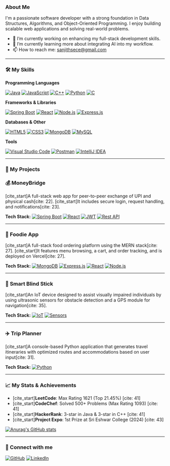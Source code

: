 ### About Me
I'm a passionate software developer with a strong foundation in Data Structures, Algorithms, and Object-Oriented Programming. I enjoy building scalable web applications and solving real-world problems.

- 🔭 I’m currently working on enhancing my full-stack development skills.
- 🌱 I’m currently learning more about integrating AI into my workflow.
- 📫 How to reach me: [sanjithsece@gmail.com](mailto:sanjithsece@gmail.com)

---

### 🛠️ My Skills

**Programming Languages**
<p>
  <a href="#"><img alt="Java" src="https://img.shields.io/badge/Java-ED8B00?style=for-the-badge&logo=openjdk&logoColor=white"></a>
  <a href="#"><img alt="JavaScript" src="https://img.shields.io/badge/JavaScript-F7DF1E?style=for-the-badge&logo=javascript&logoColor=black"></a>
  <a href="#"><img alt="C++" src="https://img.shields.io/badge/C%2B%2B-00599C?style=for-the-badge&logo=c%2B%2B&logoColor=white"></a>
  <a href="#"><img alt="Python" src="https://img.shields.io/badge/Python-3776AB?style=for-the-badge&logo=python&logoColor=white"></a>
  <a href="#"><img alt="C" src="https://img.shields.io/badge/C-A8B9CC?style=for-the-badge&logo=c&logoColor=black"></a>
</p>

**Frameworks & Libraries**
<p>
  <a href="#"><img alt="Spring Boot" src="https://img.shields.io/badge/Spring_Boot-6DB33F?style=for-the-badge&logo=spring-boot&logoColor=white"></a>
  <a href="#"><img alt="React" src="https://img.shields.io/badge/React-20232A?style=for-the-badge&logo=react&logoColor=61DAFB"></a>
  <a href="#"><img alt="Node.js" src="https://img.shields.io/badge/Node.js-339933?style=for-the-badge&logo=nodedotjs&logoColor=white"></a>
  <a href="#"><img alt="Express.js" src="https://img.shields.io/badge/Express.js-000000?style=for-the-badge&logo=express&logoColor=white"></a>
</p>

**Databases & Other**
<p>
  <a href="#"><img alt="HTML5" src="https://img.shields.io/badge/HTML5-E34F26?style=for-the-badge&logo=html5&logoColor=white"></a>
  <a href="#"><img alt="CSS3" src="https://img.shields.io/badge/CSS3-1572B6?style=for-the-badge&logo=css3&logoColor=white"></a>
  <a href="#"><img alt="MongoDB" src="https://img.shields.io/badge/MongoDB-47A248?style=for-the-badge&logo=mongodb&logoColor=white"></a>
  <a href="#"><img alt="MySQL" src="https://img.shields.io/badge/MySQL-4479A1?style=for-the-badge&logo=mysql&logoColor=white"></a>
</p>

**Tools**
<p>
  <a href="#"><img alt="Visual Studio Code" src="https://img.shields.io/badge/VS_Code-007ACC?style=for-the-badge&logo=visualstudiocode&logoColor=white"></a>
  <a href="#"><img alt="Postman" src="https://img.shields.io/badge/Postman-FF6C37?style=for-the-badge&logo=postman&logoColor=white"></a>
  <a href="#"><img alt="IntelliJ IDEA" src="https://img.shields.io/badge/IntelliJ_IDEA-000000.svg?style=for-the-badge&logo=intellij-idea&logoColor=white"></a>
</p>

---

### 🚀 My Projects

### 💰 MoneyBridge
[cite_start]A full-stack web app for peer-to-peer exchange of UPI and physical cash[cite: 22]. [cite_start]It includes secure login, request handling, and notifications[cite: 23].
<p>
  <b>Tech Stack:</b>
  <a href="#"><img alt="Spring Boot" src="https://img.shields.io/badge/Spring_Boot-6DB33F?style=for-the-badge&logo=spring-boot&logoColor=white"></a>
  <a href="#"><img alt="React" src="https://img.shields.io/badge/React-20232A?style=for-the-badge&logo=react&logoColor=61DAFB"></a>
  <a href="#"><img alt="JWT" src="https://img.shields.io/badge/JWT-000000?style=for-the-badge&logo=jsonwebtokens&logoColor=white"></a>
  <a href="#"><img alt="Rest API" src="https://img.shields.io/badge/REST_API-027585?style=for-the-badge&logo=api&logoColor=white"></a>
</p>

---

### 🍔 Foodie App
[cite_start]A full-stack food ordering platform using the MERN stack[cite: 27]. [cite_start]It features menu browsing, a cart, and order tracking, and is deployed on Vercel[cite: 27].
<p>
  <b>Tech Stack:</b>
  <a href="#"><img alt="MongoDB" src="https://img.shields.io/badge/MongoDB-47A248?style=for-the-badge&logo=mongodb&logoColor=white"></a>
  <a href="#"><img alt="Express.js" src="https://img.shields.io/badge/Express.js-000000?style=for-the-badge&logo=express&logoColor=white"></a>
  <a href="#"><img alt="React" src="https://img.shields.io/badge/React-20232A?style=for-the-badge&logo=react&logoColor=61DAFB"></a>
  <a href="#"><img alt="Node.js" src="https://img.shields.io/badge/Node.js-339933?style=for-the-badge&logo=nodedotjs&logoColor=white"></a>
</p>

---

### 🦯 Smart Blind Stick
[cite_start]An IoT device designed to assist visually impaired individuals by using ultrasonic sensors for obstacle detection and a GPS module for navigation[cite: 35].
<p>
  <b>Tech Stack:</b>
  <a href="#"><img alt="IoT" src="https://img.shields.io/badge/IoT-439483?style=for-the-badge&logo=iot&logoColor=white"></a>
  <a href="#"><img alt="Sensors" src="https://img.shields.io/badge/Sensors-8A2BE2?style=for-the-badge&logo=sensor&logoColor=white"></a>
</p>

---

### ✈️ Trip Planner
[cite_start]A console-based Python application that generates travel itineraries with optimized routes and accommodations based on user input[cite: 31].
<p>
  <b>Tech Stack:</b>
  <a href="#"><img alt="Python" src="https://img.shields.io/badge/Python-3776AB?style=for-the-badge&logo=python&logoColor=white"></a>
</p>

---

### 📈 My Stats & Achievements

- [cite_start]**LeetCode**: Max Rating 1621 (Top 21.45%) [cite: 41]
- [cite_start]**CodeChef**: Solved 500+ Problems (Max Rating 1093) [cite: 41]
- [cite_start]**HackerRank**: 3-star in Java & 3-star in C++ [cite: 41]
- [cite_start]**Project Expo**: 1st Prize at Sri Eshwar College (2024) [cite: 43]

[![Anurag's GitHub stats](https://github-readme-stats.vercel.app/api?username=Sanjithsece&show_icons=true&theme=radical)](https://github.com/anuraghazra/github-readme-stats)

---

### 🔗 Connect with me

<p>
  <a href="https://github.com/Sanjithsece"><img alt="GitHub" src="https://img.shields.io/badge/GitHub-100000?style=for-the-badge&logo=github&logoColor=white"></a>
  <a href="https://linkedin.com/in/YOUR_LINKEDIN"><img alt="LinkedIn" src="https://img.shields.io/badge/LinkedIn-0077B5?style=for-the-badge&logo=linkedin&logoColor=white"></a>
</p>
